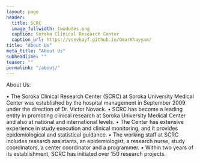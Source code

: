 ```yaml
---
layout: page
header:
  title: SCRC
  image_fullwidth: twodudes.png
  caption: Soroka Clinical Research Center
  caption_url: https://vsevkayf.github.io/OmarKhayyam/
title: "About Us"
meta_title: "About Us"
subheadline: ""
teaser: ""
permalink: "/about/"
---
```

About Us:


• The Soroka Clinical Research Center (SCRC) at Soroka University Medical Center was established by the hospital management in September 2009 under the direction of  Dr. Victor Novack.
• SCRC has become a leading entity in promoting clinical research at Soroka University Medical Center and also at national and international levels.
• The Center has extensive experience in study execution and clinical monitoring, and it provides epidemiological and statistical guidance.
• The working staff at SCRC includes  research assistants, an epidemiologist, a research nurse, study coordinators, a center coordinator and a programmer.
• Within two years of its establishment, SCRC has initiated over 150 research projects.
